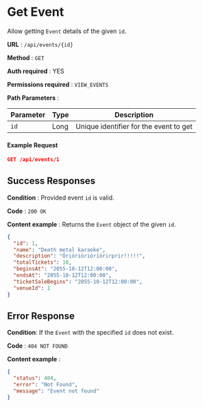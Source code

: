 # Get Event

Allow getting `Event` details of the given `id`.

**URL** : `/api/events/{id}`

**Method** : `GET`

**Auth required** : YES

**Permissions required** : `VIEW_EVENTS`

**Path Parameters** :

| Parameter | Type | Description                            |
| --------- | ---- | -------------------------------------- |
| `id`      | Long | Unique identifier for the event to get |

#### Example Request

```json
GET /api/events/1
```

## Success Responses

**Condition** : Provided event `id` is valid.

**Code** : `200 OK`

**Content example** : Returns the `Event` object of the given `id`.

```json
{
  "id": 1,
  "name": "Death metal karaoke",
  "description": "Öriöriöriöriörirprir!!!!!",
  "totalTickets": 10,
  "beginsAt": "2055-10-12T12:00:00",
  "endsAt": "2055-10-12T12:00:00",
  "ticketSaleBegins": "2055-10-12T12:00:00",
  "venueId": 1
}
```

## Error Response

**Condition**: If the `Event` with the specified `id` does not exist.

**Code** : `404 NOT FOUND`

**Content example** :

```json
{
  "status": 404,
  "error": "Not Found",
  "message": "Event not found"
}
```
